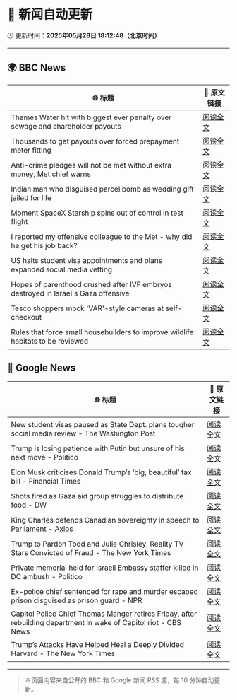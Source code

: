 # 🧠 新闻自动更新

🕒 更新时间：**2025年05月28日 18:12:48（北京时间）**

---

## 🌍 BBC News

| 🌐 标题 | 🔗 原文链接 |
|--------|-------------|
| Thames Water hit with biggest ever penalty over sewage and shareholder payouts | [阅读全文](https://www.bbc.com/news/articles/cgeg5vy9q8eo) |
| Thousands to get payouts over forced prepayment meter fitting | [阅读全文](https://www.bbc.com/news/articles/c308vzqj975o) |
| Anti-crime pledges will not be met without extra money, Met chief warns | [阅读全文](https://www.bbc.com/news/articles/clyg95n0l05o) |
| Indian man who disguised parcel bomb as wedding gift jailed for life | [阅读全文](https://www.bbc.com/news/articles/c071myeve25o) |
| Moment SpaceX Starship spins out of control in test flight | [阅读全文](https://www.bbc.com/news/videos/c5y6drv99r9o) |
| I reported my offensive colleague to the Met - why did he get his job back? | [阅读全文](https://www.bbc.com/news/articles/c14ke41yg18o) |
| US halts student visa appointments and plans expanded social media vetting | [阅读全文](https://www.bbc.com/news/articles/cy75eenl46eo) |
| Hopes of parenthood crushed after IVF embryos destroyed in Israel's Gaza offensive | [阅读全文](https://www.bbc.com/news/articles/c15npnzpd08o) |
| Tesco shoppers mock 'VAR'-style cameras at self-checkout | [阅读全文](https://www.bbc.com/news/articles/c20q5q92y2yo) |
| Rules that force small housebuilders to improve wildlife habitats to be reviewed | [阅读全文](https://www.bbc.com/news/articles/cgr54q5yzkzo) |

## 📰 Google News

| 🌐 标题 | 🔗 原文链接 |
|--------|-------------|
| New student visas paused as State Dept. plans tougher social media review - The Washington Post | [阅读全文](https://news.google.com/rss/articles/CBMipgFBVV95cUxOa19hbV9hTXgwaTE1YU82Y1JkaDRNZjhOZUZSVHNHNzdxRjRuVTJZNlRrdDM2TXN0em1kYzlPTjBPRi1BOURERHR3RFdFd2VNMHREUThfNkk2MEJNS25kZmNmZHlYMTcwNE8zWlZaTnp0ZndTRFgwVk1RNjA0dWc0bmhSVWZxdnJHMmt5UmI0Qms5ZjRvNk5wVmVPTEpjNEpnR3puM3hB?oc=5) |
| Trump is losing patience with Putin but unsure of his next move - Politico | [阅读全文](https://news.google.com/rss/articles/CBMihwFBVV95cUxNYy1IZC1qTmR2ODROODNsbS12cnFWZlV2MkxCTXlBMWZadVQzek9IaTdGd3B1TklfQUxacnVvMjRObW14VGtGZVBCdlVMVGZPZFdHWmc5QUhzODFwZFFaUXFORndod01WN3hGYmJhVTZsekFucmpWYkVPbGkzUGIzbG55UHNLNlU?oc=5) |
| Elon Musk criticises Donald Trump’s ‘big, beautiful’ tax bill - Financial Times | [阅读全文](https://news.google.com/rss/articles/CBMicEFVX3lxTE04RUtQYU1LZDE2SUZYU0FmZnNFVm5sQ3ZhZmhBeHRRelFwZ1lrTDlPc2ducVRzQ3dPZUEwb29qTGd4THRwa2w3X0ljMlVaem05b3h6NDVkaTR0ZGJoazRlZ3Y1R2t1Z0xkUEJNdlBTY1c?oc=5) |
| Shots fired as Gaza aid group struggles to distribute food - DW | [阅读全文](https://news.google.com/rss/articles/CBMilgFBVV95cUxPZThxbXNMbzZLQTdYZnBSOVZ2eGswZWpBaEU3REwxa05yeTAzVXQ0ZU02TXVZQzhUd0tVTmxOamxTaGY2a3RxNkZvREFubnJhTXUzT1VDRXl5c2xsdTZvM2MzanVLLXh4MWZiZDNLODN0eUlqRnVOV19WQ0ZCbElSRWhMWHVyMmkyTjVmc2NHNFo0eTI5UFHSAZYBQVVfeXFMTzQ2enlhT05veTY1ZkJUd3F0VXNsZzh0TGpvQ01VRTE5cVR3Wkt6OWNIdVM1aXpkRDFzbUg3dkZWanBzUTVTWGFOZDg0a0k2bXp3bjFWVlctMUltZXROUDd4TUltb0VpUWQwR3dFaDRKZzNiN21Yd2o3cGwzOGFIRTNXQ1BFN2pXWEdzOWdndF9BMnpTSXNn?oc=5) |
| King Charles defends Canadian sovereignty in speech to Parliament - Axios | [阅读全文](https://news.google.com/rss/articles/CBMigwFBVV95cUxOSmI4WUdOOWV0cTdneS0yNTl3N0pneE92b0RlSzhrTjd6MGFBdWM1d3JQd2ZjcFpkZTdMWHo0QmVFY2JoWU5yZUtEYXdnb1FXQjQ0MHM0N1h2d3Iza2ltUVM5TzVXcnBFel9PWUMyOUxhdEtCaTJlMS02cHNwVjhac28wSQ?oc=5) |
| Trump to Pardon Todd and Julie Chrisley, Reality TV Stars Convicted of Fraud - The New York Times | [阅读全文](https://news.google.com/rss/articles/CBMifkFVX3lxTE1VWjlrU3RXbTdqNU5vRkQxSEdLX3R2NkNOTUtHWF9sSm1qQzNPOHdZWmR5M2ctSFdsWjhNOUVmc1F2cHhhLXBWRnI2MWt1VzJVZm1Hc2Y4aGNiNXhaeVl1WXhYVVV5a2VScmxWQWVCektkM1FEakpiNXpJNTRUUQ?oc=5) |
| Private memorial held for Israeli Embassy staffer killed in DC ambush - Politico | [阅读全文](https://news.google.com/rss/articles/CBMiuwFBVV95cUxOTUx5VkVzQVpYNzFNdkZtV2taWUxMSzBvTEtvOEc3WUUyMlNBTTBneVV4b2MwdWJjN0FsdkE0WS1fZ2kyWnd0WVNCNnVCNTdUQnNwSFdaZ1B5ZWdpT0p2T3p1S1R4dXlNU2RxSFRkVnpfUC1mU1M1bFhzNmVqZHFVNHR3d3l1WEVqMm1rMGRoSWdaSjB5YVEwRlozZVFXb2tOeURhQlhHc0JqMU8taGQ4b3NFUXNzc01GeWk4?oc=5) |
| Ex-police chief sentenced for rape and murder escaped prison disguised as prison guard - NPR | [阅读全文](https://news.google.com/rss/articles/CBMilAFBVV95cUxQRUhYWWR2MjZGQ2hNY2tpMjdyTE5IY3pSSHItQ2RBamFTdmMyS1I0Z0tiYTR4SS1DVmJaTWxSR0c4dFQxVmZuM0Z6NXNMZGVUVFZ6UVJPejZUSzZERHkzR3JVaktjbDNGdVVBc21WLWZkTWZFdFJ0LUVfNU9ueUYyTkhBUzV2S1otb1pOd0FyZnY3QnhW?oc=5) |
| Capitol Police Chief Thomas Manger retires Friday, after rebuilding department in wake of Capitol riot - CBS News | [阅读全文](https://news.google.com/rss/articles/CBMijgFBVV95cUxNZFpkZkVXaTR1ekZ2Y1FsS1FwRlVnYXRrRTZlMU9JNjNlTWVtT3hlODFNMnRXOVZFZEx4RjZFSEF4WmktT2VDd3BVa19lZkt2S1ZlWW5sYS1RamlIVzBobzltbTdvd3hIWWpuYnptVkt3d3J1WExPbzZWNnFNZGhpbWV1enFBb1VNN25KRDdR0gGTAUFVX3lxTE42QlJtaGVwTy1idTdfNEYxcjFvTFo3VG43T0ZFbEZCUUI3OWpiM1BONXJBb2xMcnNWUmRZbDVzRkpvajBsTzlia1JKLU5RMi1rYlNBSnhXRlY2dUNxcnNPNjJ0RUs1OXVZdmpnamxFZzdYMVJWQ0FCUS1TanllRVpNWGtVeHJYeHlySTBRSDdyUEdlcw?oc=5) |
| Trump’s Attacks Have Helped Heal a Deeply Divided Harvard - The New York Times | [阅读全文](https://news.google.com/rss/articles/CBMihAFBVV95cUxNN2VuVVQxQnlXdzhRNHpOSjJYMFhfQklTTTduYW5iNjdwMkZRYUUwZ0wxN2tOYlF0TmJ6RThzRmI0V1hfOE4wRFc1LUJMX1VTbHp2ZjEtdWIwS25WazZKNV9KXzQ0dUd6cXZRY05OMUZJS3Rob24yX1ZQNHhhdW01V3pudUE?oc=5) |

---
> 本页面内容来自公开的 BBC 和 Google 新闻 RSS 源，每 10 分钟自动更新。